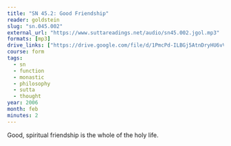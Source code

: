 ```yaml
---
title: "SN 45.2: Good Friendship"
reader: goldstein
slug: "sn.045.002"
external_url: "https://www.suttareadings.net/audio/sn45.002.jgol.mp3"
formats: [mp3]
drive_links: ["https://drive.google.com/file/d/1PmcPd-ILBGj5AtnDryHU6vVPriIYzUgv/view?usp=drivesdk"]
course: form
tags:
  - sn
  - function
  - monastic
  - philosophy
  - sutta
  - thought
year: 2006
month: feb
minutes: 2
---
```


Good, spiritual friendship is the whole of the holy life.
